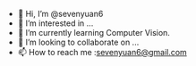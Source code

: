- 👋 Hi, I’m @sevenyuan6
- 👀 I’m interested in ...
- 🌱 I’m currently learning Computer Vision.
- 💞️ I’m looking to collaborate on ...
- 📫 How to reach me :sevenyuan6@gmail.com

<!---
sevenyuan6/sevenyuan6 is a ✨ special ✨ repository because its `README.md` (this file) appears on your GitHub profile.
You can click the Preview link to take a look at your changes.
--->
